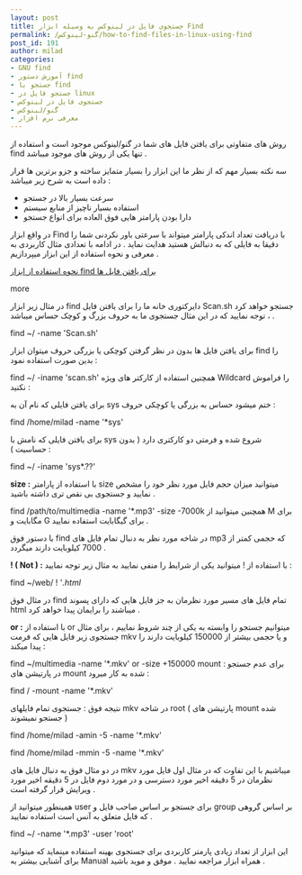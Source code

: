 ```yaml
---
layout: post
title: جستجوی فایل در لینوکس به وسیله ابزار Find
permalink: /گنو-لینوکس/how-to-find-files-in-linux-using-find
post_id: 191
author: milad
categories: 
- GNU find
- آموزش دستور find
- جستجو با find
- جستجو فایل در linux
- جستجوی فایل در لینوکس
- گنو/لینوکس
- معرفی نرم افزار
---
```


روش های متفاوتی برای یافتن فایل های شما در گنو/لینوکس موجود است و استفاده از find تنها یکی از روش های موجود میباشد .

سه نکته بسیار مهم که از نظر ما این ابزار را بسیار متمایز ساخته و جزو برترین ها قرار داده است به شرح زیر میباشد :
- سرعت بسیار بالا در جستجو
- استفاده بسیار ناچیز از منابع سیستم
- دارا بودن پارامتر هایی فوق العاده برای انواع جستجو

در واقع ابزار Find با دریافت تعداد اندکی پارامتر میتواند با سرعتی باور نکردنی شما را دقیقا به فایلی که به دنبالش هستید هدایت نماید .
در ادامه با تعدادی مثال کاربردی به معرفی و نحوه استفاده از این ابزار میپردازیم .


[نحوه استفاده از ابزار find برای یافتن فایل ها](http://tuxgeek.ir/who-to-find-files-in-linux-using-find)


more

در مثال زیر ابزار find دایرکتوری خانه ما را برای یافتن فایل Scan.sh جستجو خواهد کرد ، توجه نمایید که در این مثال جستجوی ما به حروف بزرگ و کوچک حساس میباشد .


find ~/ -name 'Scan.sh'

برای یافتن فایل ها بدون در نظر گرفتن کوچکی یا بزرگی حروف میتوان ابزار find را بدین صورت استفاده نمود :


find ~/ -iname 'scan.sh'
همچنین استفاده از کارکتر های ویژه Wildcard را فراموش نکنید :

برای یافتن فایلی که نام آن به sys ختم میشود حساس به بزرگی یا کوچکی حروف :

find /home/milad -name '*sys'

برای یافتن فایلی که نامش با sys شروع شده و فرمتی دو کارکتری دارد ( بدون حساسیت ) :


find ~/ -iname 'sys*.??'

**size :**
 با استفاده از پارامتر size میتوانید میزان حجم فایل مورد نظر خود را مشخص نمایید و جستجوی بی نقص تری داشته باشید .


find /path/to/multimedia -name '*.mp3' -size -7000k
همچنین میتوانید از M برای مگابایت و G برای گیگابایت استفاده نمایید .

با دستور فوق find در شاخه مورد نظر به دنبال تمام فایل های mp3 که حجمی کمتر از 7000 کیلوبایت دارند میگردد .

**! (‌ Not ) :** با استفاده از ! میتوانید یکی از شرایط را منفی نمایید به مثال زیر توجه نمایید :

find ~/web/ ! '*.html*

در مثال فوق find تمام فایل های مسیر مورد نظرمان به جز فایل هایی که دارای پسوند html میباشند را برایمان پیدا خواهد کرد .

**or :** با استفاده از or میتوانیم جستجو را وابسته به یکی از چند شروط نماییم ، برای مثال جستجوی زیر فایل هایی که فرمت mkv و 
یا حجمی بیشتر از 150000 کیلوبایت دارند را پیدا میکند :


find ~/multimedia -name '*.mkv' or -size +150000
mount : برای عدم جستجو در پارتیشن های mount شده به کار میرود :

find / -mount -name '*.mkv'

نتیجه فوق : جستجوی تمام فایلهای mkv در شاخه root ( پارتیشن های mount شده جستجو نمیشوند )


find /home/milad -amin -5 -name '*.mkv'

find /home/milad -mmin -5 -name '*.mkv'

در دو مثال فوق به دنبال فایل های mkv میباشیم با این تفاوت که در مثال اول فایل مورد نظرمان در 5 دقیقه اخیر مورد دسترسی و در مورد دوم فایل در 5 دقیقه اخیر مورد ویرایش قرار گرفته است .

همینطور میتوانید از user برای جستجو بر اساس صاحب فایل و group بر اساس گروهی که فایل متعلق به آنس است استفاده نمایید .


find ~/ -name '*.mp3' -user 'root'

این ابزار از تعداد زیادی پارمتر کاربردی برای جستجوی بهینه استفاده مینماید که میتوانید برای آشنایی بیشتر به Manual همراه ابزار مراجعه نمایید .
موفق و موید باشید .
